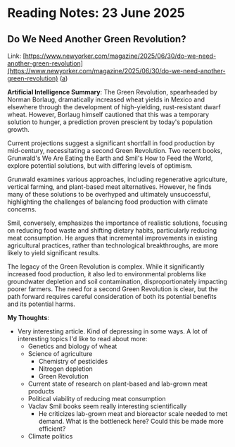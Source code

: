 # Reading Notes: 23 June 2025
## Do We Need Another Green Revolution?
Link: [https://www.newyorker.com/magazine/2025/06/30/do-we-need-another-green-revolution](https://www.newyorker.com/magazine/2025/06/30/do-we-need-another-green-revolution) ([a](https://archive.ph/e4nXM))

**Artificial Intelligence Summary**:
The Green Revolution, spearheaded by Norman Borlaug, dramatically increased wheat yields in Mexico and elsewhere through the development of high-yielding, rust-resistant
dwarf wheat. However, Borlaug himself cautioned that this was a temporary solution to hunger, a prediction proven prescient by today's population growth.

Current projections suggest a significant shortfall in food production by mid-century, necessitating a second Green Revolution. Two recent books, Grunwald's We Are Eating
the Earth and Smil's How to Feed the World, explore potential solutions, but with differing levels of optimism.

Grunwald examines various approaches, including regenerative agriculture, vertical farming, and plant-based meat alternatives. However, he finds many of these solutions to be
overhyped and ultimately unsuccessful, highlighting the challenges of balancing food production with climate concerns.

Smil, conversely, emphasizes the importance of realistic solutions, focusing on reducing food waste and shifting dietary habits, particularly reducing meat consumption. He argues
that incremental improvements in existing agricultural practices, rather than technological breakthroughs, are more likely to yield significant results.

The legacy of the Green Revolution is complex. While it significantly increased food production, it also led to environmental problems like groundwater depletion and soil
contamination, disproportionately impacting poorer farmers. The need for a second Green Revolution is clear, but the path forward requires careful consideration of both its
potential benefits and its potential harms.

**My Thoughts**:
- Very interesting article. Kind of depressing in some ways. A lot of interesting topics I'd like to read about more:
  - Genetics and biology of wheat
  - Science of agriculture
    - Chemistry of pesticides
    - Nitrogen depletion
    - Green Revolution
  - Current state of research on plant-based and lab-grown meat products
  - Political viability of reducing meat consumption
  - Vaclav Smil books seem really interesting scientifically
    - He criticizes lab-grown meat and bioreactor scale needed to met demand. What is the bottleneck here? Could this be made
    more efficient?
  - Climate politics

